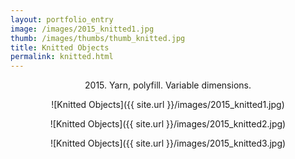 ```yaml
---
layout: portfolio_entry
image: /images/2015_knitted1.jpg
thumb: /images/thumbs/thumb_knitted.jpg
title: Knitted Objects
permalink: knitted.html
---
```

<!--description-->
<div style="text-align:center" markdown="1">

2015\. Yarn, polyfill. Variable dimensions.

![Knitted Objects]({{ site.url }}/images/2015_knitted1.jpg)


![Knitted Objects]({{ site.url }}/images/2015_knitted2.jpg)


![Knitted Objects]({{ site.url }}/images/2015_knitted3.jpg)



</div>